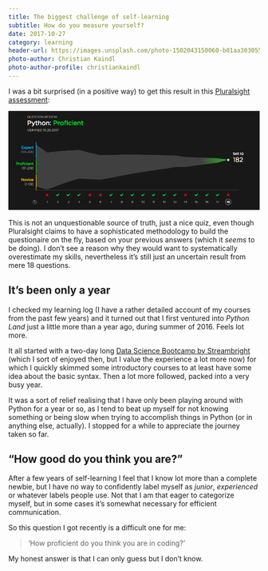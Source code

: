 ```yaml
---
title: The biggest challenge of self-learning
subtitle: How do you measure yourself?
date: 2017-10-27
category: learning
header-url: https://images.unsplash.com/photo-1502043150060-b01aa3030556?ixlib=rb-0.3.5&q=80&fm=jpg&crop=entropy&cs=tinysrgb&w=1900&fit=crop&s=140acd7ef06385fe227399fa61403e29
photo-author: Christian Kaindl
photo-author-profile: christiankaindl
---
```


I was a bit surprised (in a positive way) to get this result in this [Pluralsight assessment](https://www.pluralsight.com/product/pluralsight-iq):

![](/img/posts/python_assess.png)

This is not an unquestionable source of truth, just a nice quiz, even though Pluralsight claims to have a sophisticated methodology to build the questionaire on the fly, based on your previous answers (which it _seems_ to be doing). I don’t see a reason why they would want to systematically overestimate my skills, nevertheless it’s still just an uncertain result from mere 18 questions.

## It’s been only a year

I checked my learning log (I have a rather detailed account of my courses from the past few years) and it turned out that I first ventured into _Python Land_ just a little more than a year ago, during summer of 2016. Feels lot more.

It all started with a two-day long [Data Science Bootcamp by Streambright](https://www.facebook.com/events/2044086375817540/) (which I sort of enjoyed then, but I value the experience a lot more now) for which I quickly skimmed some introductory courses to at least have some idea about the basic syntax. Then a lot more followed, packed into a very busy year.

It was a sort of relief realising that I have only been playing around with Python for a year or so, as I tend to beat up myself for not knowing something or being slow when trying to accomplish things in Python (or in anything else, actually). I stopped for a while to appreciate the journey taken so far.

## “How good do you think you are?”

After a few years of self-learning I feel that I know lot more than a complete newbie, but I have no way to confidently label myself as _junior_, _experienced_ or whatever labels people use. Not that I am that eager to categorize myself, but in some cases it’s somewhat necessary for efficient communication.

So this question I got recently is a difficult one for me:

> ‘How proficient do you think you are in coding?’

My honest answer is that I can only guess but I don’t know.